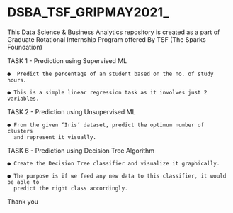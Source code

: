 # DSBA_TSF_GRIPMAY2021_
This Data Science & Business Analytics repository is created as a part of Graduate Rotational Internship Program offered By TSF (The Sparks Foundation)

TASK 1 - Prediction using Supervised ML 
    
    ●  Predict the percentage of an student based on the no. of study hours. 
    
    ● This is a simple linear regression task as it involves just 2 variables.

TASK 2 - Prediction using Unsupervised ML
    
    ● From the given ‘Iris’ dataset, predict the optimum number of clusters 
      and represent it visually. 

TASK 6 - Prediction using Decision Tree Algorithm
   
    ● Create the Decision Tree classifier and visualize it graphically. 
    
    ● The purpose is if we feed any new data to this classifier, it would be able to 
      predict the right class accordingly. 

Thank you
